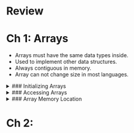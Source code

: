 # Review

# Ch 1: Arrays

* Arrays must have the same data types inside.
* Used to implement other data structures.
* Always contiguous in memory.
* Array can not change size in most languages.
  
<details markdown="1">
  <summary>### Initializing Arrays</summary>
  
  ```c++
  int A[5]; // array will be initialized by garbage
  int B[5] = {1, 2, 3, 4, 500};
  int C[5] = {1, 2}; // Others will be initialized by 0
  int D[] = {1, 2, 3, 4, 5, 9}; //Array of 6 is created
  ```
</details>
  
<details markdown="1">
  <summary>### Accessing Arrays</summary>
  
  ```c++
  cout << A[1] // Using index
    << 1[A]    // Using index outside
    << *(A+1)  // Using pointer
    << endl;
  for (int i = 0; i < A.size(); i++) { // Accessing the whole array
    cout << A[i] << endl;  
  }
  ```
</details>
  
<details markdown="1">
  <summary>### Array Memory Location</summary>
  
  ```c++
  // This code prints the memory locations of each element of the array.
  // Shows contiguous
  int A[5] = {2, 4, 7, 2, 9};
  for (int i = 0; i < A.size(); i++) {
    cout << &A[i] << endl; // The & means return memory location instead of value at location
  }
  ```
</details>

# Ch 2:
